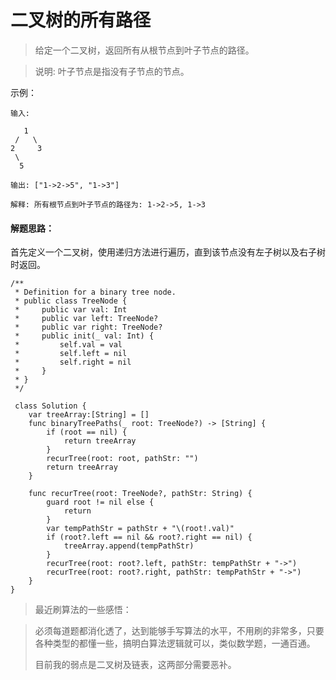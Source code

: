 # 二叉树的所有路径

> 给定一个二叉树，返回所有从根节点到叶子节点的路径。

> 说明: 叶子节点是指没有子节点的节点。


示例：


```
输入:

   1
 /   \
2     3
 \
  5

输出: ["1->2->5", "1->3"]

解释: 所有根节点到叶子节点的路径为: 1->2->5, 1->3
```




#### 解题思路：
首先定义一个二叉树，使用递归方法进行遍历，直到该节点没有左子树以及右子树时返回。

```
/**
 * Definition for a binary tree node.
 * public class TreeNode {
 *     public var val: Int
 *     public var left: TreeNode?
 *     public var right: TreeNode?
 *     public init(_ val: Int) {
 *         self.val = val
 *         self.left = nil
 *         self.right = nil
 *     }
 * }
 */
 
 class Solution {
    var treeArray:[String] = []
    func binaryTreePaths(_ root: TreeNode?) -> [String] {
        if (root == nil) {
            return treeArray
        }
        recurTree(root: root, pathStr: "")
        return treeArray
    }

    func recurTree(root: TreeNode?, pathStr: String) {
        guard root != nil else {
            return
        }
        var tempPathStr = pathStr + "\(root!.val)"
        if (root?.left == nil && root?.right == nil) {
            treeArray.append(tempPathStr)
        }
        recurTree(root: root?.left, pathStr: tempPathStr + "->")
        recurTree(root: root?.right, pathStr: tempPathStr + "->")
    }
}
```

> 最近刷算法的一些感悟：

> 必须每道题都消化透了，达到能够手写算法的水平，不用刷的非常多，只要各种类型的都懂一些，搞明白算法逻辑就可以，类似数学题，一通百通。
> 
> 目前我的弱点是二叉树及链表，这两部分需要恶补。